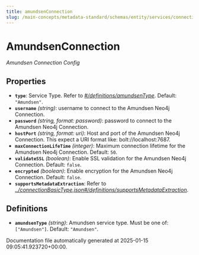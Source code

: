 ```yaml
---
title: amundsenConnection
slug: /main-concepts/metadata-standard/schemas/entity/services/connections/metadata/amundsenconnection
---
```


# AmundsenConnection

*Amundsen Connection Config*

## Properties

- **`type`**: Service Type. Refer to *[#/definitions/amundsenType](#definitions/amundsenType)*. Default: `"Amundsen"`.
- **`username`** *(string)*: username to connect to the Amundsen Neo4j Connection.
- **`password`** *(string, format: password)*: password to connect to the Amundsen Neo4j Connection.
- **`hostPort`** *(string, format: uri)*: Host and port of the Amundsen Neo4j Connection. This expect a URI format like: bolt://localhost:7687.
- **`maxConnectionLifeTime`** *(integer)*: Maximum connection lifetime for the Amundsen Neo4j Connection. Default: `50`.
- **`validateSSL`** *(boolean)*: Enable SSL validation for the Amundsen Neo4j Connection. Default: `false`.
- **`encrypted`** *(boolean)*: Enable encryption for the Amundsen Neo4j Connection. Default: `false`.
- **`supportsMetadataExtraction`**: Refer to *[../connectionBasicType.json#/definitions/supportsMetadataExtraction](#/connectionBasicType.json#/definitions/supportsMetadataExtraction)*.
## Definitions

- **`amundsenType`** *(string)*: Amundsen service type. Must be one of: `["Amundsen"]`. Default: `"Amundsen"`.


Documentation file automatically generated at 2025-01-15 09:05:41.923720+00:00.
